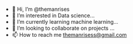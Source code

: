 - 👋 Hi, I’m @themanrises
- 👀 I’m interested in Data science...
- 🌱 I’m currently learning machine learning...
- 💞️ I’m looking to collaborate on projects ...
- 📫 How to reach me themanrisess@gmail.com

<!---
themanrises/themanrises is a ✨ special ✨ repository because its `README.md` (this file) appears on your GitHub profile.
You can click the Preview link to take a look at your changes.
--->

